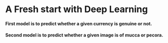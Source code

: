 # A Fresh start with Deep Learning


#### First model is to predict whether a given currency is genuine or not.

#### Second model is to predict whether a given image is of mucca or pecora.
